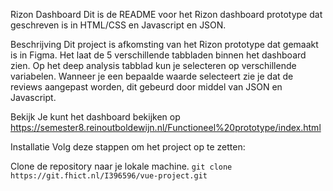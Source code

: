 Rizon Dashboard
Dit is de README voor het Rizon dashboard prototype dat geschreven is in HTML/CSS en Javascript en JSON. 

Beschrijving 
Dit project is afkomsting van het Rizon prototype dat gemaakt is in Figma. Het laat de 5 verschillende tabbladen binnen het dashboard zien. Op het deep analysis tabblad kun je selecteren op verschillende variabelen. Wanneer je een bepaalde waarde selecteert zie je dat de reviews aangepast worden, dit gebeurd door middel van JSON en Javascript. 

Bekijk
Je kunt het dashboard bekijken op https://semester8.reinoutboldewijn.nl/Functioneel%20prototype/index.html

Installatie
Volg deze stappen om het project op te zetten:

Clone de repository naar je lokale machine.
`git clone https://git.fhict.nl/I396596/vue-project.git`
